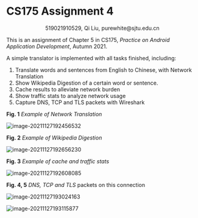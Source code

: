 # CS175 Assignment 4

<center>519021910529, Qi Liu, purewhite@sjtu.edu.cn</center>

This is an assignment of Chapter 5 in CS175, *Practice on Android Application Development*, Autumn 2021.

A simple translator is implemented with all tasks finished, including:

1. Translate words and sentences from English to Chinese, with Network Translation
2. Show Wikipedia Digestion of a certain word or sentence.
3. Cache results to alleviate network burden
4. Show traffic stats to analyze network usage
5. Capture DNS, TCP and TLS packets with Wireshark

**Fig. 1** *Example of Network Translation*

![image-20211127192456532](C:\Users\86191\AppData\Roaming\Typora\typora-user-images\image-20211127192456532.png)

**Fig. 2** *Example of Wikipedia Digestion*

![image-20211127192656230](C:\Users\86191\AppData\Roaming\Typora\typora-user-images\image-20211127192656230.png)

**Fig. 3** *Example of cache and traffic stats*

![image-20211127192608085](C:\Users\86191\AppData\Roaming\Typora\typora-user-images\image-20211127192608085.png)

**Fig. 4, 5** *DNS, TCP and TLS* packets on this connection

![image-20211127193024163](C:\Users\86191\AppData\Roaming\Typora\typora-user-images\image-20211127193024163.png)

![image-20211127193115877](C:\Users\86191\AppData\Roaming\Typora\typora-user-images\image-20211127193115877.png)
